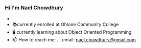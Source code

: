### Hi I'm Nael Chowdhury




-
- 📚currently enrolled at Ohlone Community College
- 🖥️ currently learning about Object Oriented Programming
- 📫 How to reach me: ... email: nael.chowdhury@gmail.com



